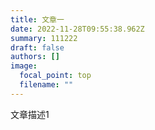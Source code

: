 ```yaml
---
title: 文章一
date: 2022-11-28T09:55:38.962Z
summary: 1﻿11222
draft: false
authors: []
image:
  focal_point: top
  filename: ""
---
```

文章描述1